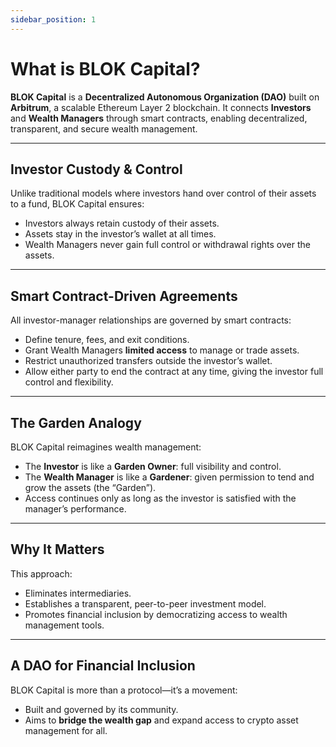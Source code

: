 ```yaml
---
sidebar_position: 1
---
```


# What is BLOK Capital?

**BLOK Capital** is a **Decentralized Autonomous Organization (DAO)** built on **Arbitrum**, a scalable Ethereum Layer 2 blockchain. It connects **Investors** and **Wealth Managers** through smart contracts, enabling decentralized, transparent, and secure wealth management.

---

## Investor Custody & Control

Unlike traditional models where investors hand over control of their assets to a fund, BLOK Capital ensures:

* Investors always retain custody of their assets.
* Assets stay in the investor’s wallet at all times.
* Wealth Managers never gain full control or withdrawal rights over the assets.

---

## Smart Contract-Driven Agreements

All investor-manager relationships are governed by smart contracts:

* Define tenure, fees, and exit conditions.
* Grant Wealth Managers **limited access** to manage or trade assets.
* Restrict unauthorized transfers outside the investor’s wallet.
* Allow either party to end the contract at any time, giving the investor full control and flexibility.

---

## The Garden Analogy

BLOK Capital reimagines wealth management:

* The **Investor** is like a **Garden Owner**: full visibility and control.
* The **Wealth Manager** is like a **Gardener**: given permission to tend and grow the assets (the “Garden”).
* Access continues only as long as the investor is satisfied with the manager’s performance.

---

## Why It Matters

This approach:

* Eliminates intermediaries.
* Establishes a transparent, peer-to-peer investment model.
* Promotes financial inclusion by democratizing access to wealth management tools.

---

## A DAO for Financial Inclusion

BLOK Capital is more than a protocol—it’s a movement:

* Built and governed by its community.
* Aims to **bridge the wealth gap** and expand access to crypto asset management for all.


